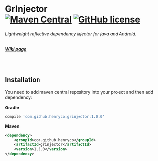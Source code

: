 # GrInjector <br> [![Maven Central](https://img.shields.io/maven-central/v/com.github.henryco/grinjector.svg)](http://repo1.maven.org/maven2/com/github/henryco/grinjector/) [![GitHub license](https://img.shields.io/badge/license-MIT-yellow.svg)](https://raw.githubusercontent.com/henryco/GrInjector/master/LICENSE) 
###### Lightweight reflective dependency injector for java and Android.
###### <a href="https://github.com/henryco/GrInjector/wiki/GrInjector-guide.">**Wiki page**</a>

<br>

## Installation 
You need to add maven central repository into your project and then add dependency: <br><br>
<b>Gradle</b>

```Groovy
compile 'com.github.henryco:grinjector:1.0.0'
```

<b>Maven</b>

```XML
<dependency>
    <groupId>com.github.henryco</groupId>
    <artifactId>grinjector</artifactId>
    <version>1.0.0</version>
</dependency>
```
